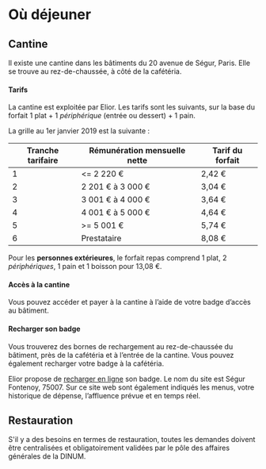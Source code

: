 # Où déjeuner

## **Cantine**

Il existe une cantine dans les bâtiments du 20 avenue de Ségur, Paris. Elle se trouve au rez-de-chaussée, à côté de la cafétéria.

#### **Tarifs**

La cantine est exploitée par Elior. Les tarifs sont les suivants, sur la base du forfait 1 plat + 1 _périphérique_ (entrée ou dessert) + 1 pain.

La grille au 1er janvier 2019 est la suivante :

| Tranche tarifaire | Rémunération mensuelle nette | Tarif du forfait |
| ----------------- | ---------------------------- | ---------------- |
| 1                 | <= 2 220 €                   | 2,42 €           |
| 2                 | 2 201 € à 3 000 €            | 3,04 €           |
| 3                 | 3 001 € à 4 000 €            | 3,64 €           |
| 4                 | 4 001 € à 5 000 €            | 4,64 €           |
| 5                 | >= 5 001 €                   | 5,74 €           |
| 6                 | Prestataire                  | 8,08 €           |

Pour les **personnes extérieures**, le forfait repas comprend 1 plat, 2 _périphériques_, 1 pain et 1 boisson pour 13,08 €. &#x20;

#### **Accès à la cantine**

Vous pouvez accéder et payer à la cantine à l’aide de votre badge d’accès au bâtiment.

#### **Recharger son badge**

Vous trouverez des bornes de rechargement au rez-de-chaussée du bâtiment, près de la cafétéria et à l’entrée de la cantine. Vous pouvez également recharger votre badge à la cafétéria.

Elior propose de [recharger en ligne](https://timechef.elior.com) son badge. Le nom du site est Ségur Fontenoy, 75007. Sur ce site web sont également indiqués les menus, votre historique de dépense, l’affluence prévue et en temps réel.

## **Restauration**

S'il y a des besoins en termes de restauration, toutes les demandes doivent être centralisées et obligatoirement validées par le pôle des affaires générales de la DINUM.
